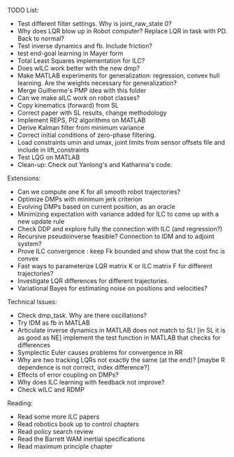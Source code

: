 TODO List:

- Test different filter settings. Why is joint_raw_state 0?
- Why does LQR blow up in Robot computer? Replace LQR in task with PD. 
  Back to normal?
- Test inverse dynamics and fb. Include friction?
- test end-goal learning in Mayer form
- Total Least Squares implementation for ILC?
- Does wILC work better with the new dmp?
- Make MATLAB experiments for generalization: regression, convex hull learning. 
  Are the weights necessary for generalization? 
- Merge Guilherme's PMP idea with this folder
- Can we make aILC work on robot classes?
- Copy kinematics (forward) from SL
- Correct paper with SL results, change methodology
- Implement REPS, PI2 algorithms on MATLAB
- Derive Kalman filter from minimum variance
- Correct initial conditions of zero-phase filtering.
- Load constraints umin and umax, joint limits from sensor offsets file and include in lift_constraints
- Test LQG on MATLAB 
- Clean-up: Check out Yanlong's and Katharina's code.

Extensions:
- Can we compute one K for all smooth robot trajectories?
- Optimize DMPs with minimum jerk criterion
- Evolving DMPs based on current position, as an oracle 
- Minimizing expectation with variance added for ILC to come up with a new update rule
- Check DDP and explore fully the connection with ILC (and regression?)
- Recursive pseudoinverse feasible? Connection to IDM and to adjoint system?
- Prove ILC convergence : keep Fk bounded and show that the cost fnc is convex
- Fast ways to parameterize LQR matrix K or ILC matrix F for different trajectories?
- Investigate LQR differences for different trajectories.
- Variational Bayes for estimating noise on positions and velocities?

Technical Issues:
- Check dmp_task. Why are there oscillations?
- Try IDM as fb in MATLAB
- Articulate inverse dynamics in MATLAB does not match to SL! [in SL it is as good as NE]
implement the test function in MATLAB that checks for differences
- Symplectic Euler causes problems for convergence in RR
- Why are two tracking LQRs not exactly the same (at the end)? 
  [maybe R dependence is not correct, index difference?]
- Effects of error coupling on DMPs?
- Why does ILC learning with feedback not improve?
- Check wILC and RDMP

Reading:
- Read some more ILC papers
- Read robotics book up to control chapters
- Read policy search review
- Read the Barrett WAM inertial specifications
- Read maximum principle chapter
